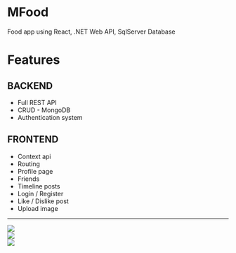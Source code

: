 # MFood
Food app using React, .NET Web API, SqlServer Database

<h1> <b>Features</b> </h1>
<h2> BACKEND </h2> 
<ul>
  <li> Full REST API </li>
  <li> CRUD - MongoDB </li>
  <li> Authentication system </li>
</ul>

<h2> FRONTEND </h2> 
<ul>
  <li> Context api  </li>
  <li> Routing </li>
  <li> Profile page </li>
  <li> Friends </li>
  <li> Timeline posts </li>
  <li> Login / Register </li>
  <li> Like / Dislike post </li>
  <li> Upload image </li>
</ul>

<hr>
<img src="https://user-images.githubusercontent.com/99608089/179032789-bd04df65-bcae-49c0-a7f6-37ab74e67ca6.jpeg"/>
<br/>
<img src="https://user-images.githubusercontent.com/99608089/179032880-69bad074-b0a3-402a-a70b-3d5b1a9e2632.jpg"/>
<br/>
<img src="https://user-images.githubusercontent.com/99608089/179032944-1c318e8a-676c-4f3f-92ae-a30bb8862e21.jpg"/>
